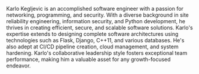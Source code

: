 Karlo Kegljevic is an accomplished software engineer with a passion for networking, programming, and security. 
With a diverse background in site reliability engineering, information security, and Python development, he thrives 
in creating efficient, secure, and scalable software solutions. Karlo's expertise extends to designing complete 
software architectures using technologies such as Flask, Django, C++11, and various databases. He's also adept at 
CI/CD pipeline creation, cloud management, and system hardening. Karlo's collaborative leadership style fosters 
exceptional team performance, making him a valuable asset for any growth-focused endeavor.